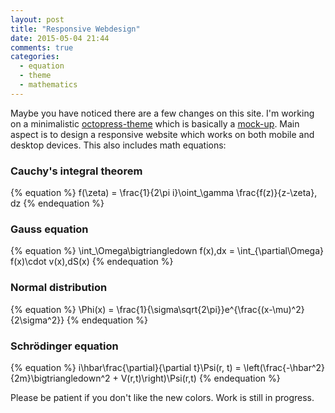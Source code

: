 ```yaml
---
layout: post
title: "Responsive Webdesign"
date: 2015-05-04 21:44
comments: true
categories:
  - equation
  - theme
  - mathematics
---
```

Maybe you have noticed there are a few changes on this site. I'm
working on a minimalistic [octopress-theme][cats] which is basically a
[mock-up][theme]. Main aspect is to design a responsive website which
works on both mobile and desktop devices. This also includes math
equations:

### Cauchy's integral theorem
{% equation %}
  f(\zeta) = \frac{1}{2\pi i}\oint_\gamma \frac{f(z)}{z-\zeta}\, dz
{% endequation %}

### Gauss equation
{% equation %}
  \int_\Omega\bigtriangledown f(x)\,dx = \int_{\partial\Omega} f(x)\cdot v(x)\,dS(x)
{% endequation %}

### Normal distribution
{% equation %}
  \Phi(x) = \frac{1}{\sigma\sqrt{2\pi}}e^{\frac{(x-\mu)^2}{2\sigma^2}}
{% endequation %}

###  Schrödinger equation
{% equation %}
  i\hbar\frac{\partial}{\partial t}\Psi(r, t) =
\left(\frac{-\hbar^2}{2m}\bigtriangledown^2 + V(r,t)\right)\Psi(r,t)
{% endequation %}

Please be patient if you don't like the new colors. Work is still in
progress.

[cats]: https://github.com/elektret/elektret.github.com/tree/source/.themes/cats
[theme]: https://github.com/rastersize/BlogTheme
